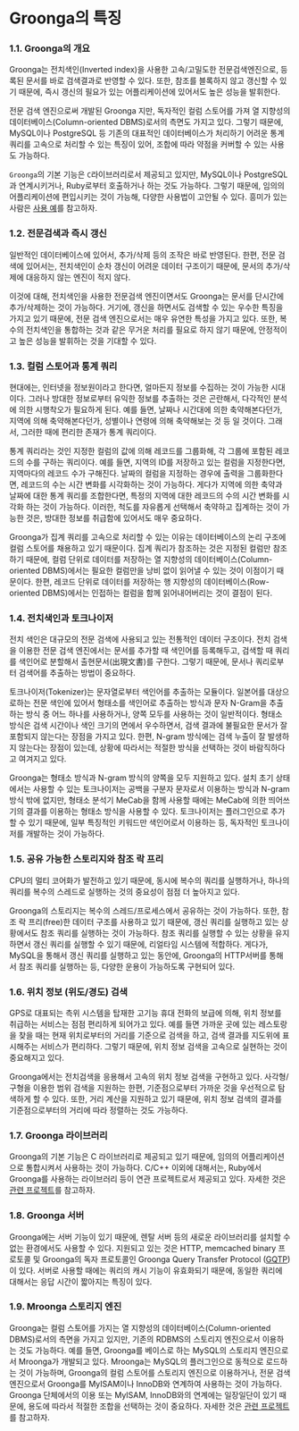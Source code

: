 # Groonga의 특징

### 1.1. Groonga의 개요

Groonga는 전치색인(Inverted index)을 사용한 고속/고밀도한 전문검색엔진으로, 등록된 문서를 바로 검색결과로 반영할 수 있다. 또한, 참조를 블록하지 않고 갱신할 수 있기 때문에, 즉시 갱신의 필요가 있는 어플리케이션에 있어서도 높은 성능을 발휘한다.

전문 검색 엔진으로써 개발된 Groonga 지만, 독자적인 컬럼 스토어를 가져 열 지향성의 데이터베이스(Column-oriented DBMS)로서의 측면도 가지고 있다. 그렇기 때문에, MySQL이나 PostgreSQL 등 기존의 대표적인 데이터베이스가 처리하기 어려운 통계 쿼리를 고속으로 처리할 수 있는 특징이 있어, 조합에 따라 약점을 커버할 수 있는 사용도 가능하다.

`Groonga`의 기본 기능은 `C`라이브러리로서 제공되고 있지만, MySQL이나 PostgreSQL과 연계시키거나, Ruby로부터 호출하거나 하는 것도 가능하다. 그렇기 때문에, 임의의 어플리케이션에 편입시키는 것이 가능해, 다양한 사용법이 고안될 수 있다. 흥미가 있는 사람은 [사용 예](http://groonga.org/ja/users/)를 참고하자.


### 1.2. 전문검색과 즉시 갱신

일반적인 데이터베이스에 있어서, 추가/삭제 등의 조작은 바로 반영된다. 한편, 전문 검색에 있어서는, 전치색인이 순차 갱신이 어려운 데이터 구조이기 때문에, 문서의 추가/삭제에 대응하지 않는 엔진이 적지 않다.

이것에 대해, 전치색인을 사용한 전문검색 엔진이면서도 Groonga는 문서를 단시간에 추가/삭제하는 것이 가능하다. 거기에, 갱신을 하면서도 검색할 수 있는 우수한 특징을 가지고 있기 때문에, 전문 검색 엔진으로서는 매우 유연한 특성을 가지고 있다. 또한, 복수의 전치색인을 통합하는 것과 같은 무거운 처리를 필요로 하지 않기 때문에, 안정적이고 높은 성능을 발휘하는 것을 기대할 수 있다.


### 1.3. 컬럼 스토어과 통계 쿼리

현대에는, 인터넷을 정보원이라고 한다면, 얼마든지 정보를 수집하는 것이 가능한 시대이다. 그러나 방대한 정보로부터 유익한 정보를 추출하는 것은 곤란해서, 다각적인 분석에 의한 시행착오가 필요하게 된다. 예를 들면, 날짜나 시간대에 의한 축약해본다던가, 지역에 의해 축약해본다던가, 성별이나 연령에 의해 축약해보는 것 등 일 것이다. 그래서, 그러한 때에 편리한 존재가 통계 쿼리이다.

통계 쿼리라는 것인 지정한 컬럼의 값에 의해 레코드를 그룹화해, 각 그룹에 포함된 레코드의 수를 구하는 쿼리이다. 예를 들면, 지역의 ID를 저장하고 있는 컬럼을 지정한다면, 지역마다의 레코드 수가 구해진다. 날짜의 컬럼을 지정하는 경우에 출력을 그룹화한다면, 레코드의 수는 시간 변화를 시각화하는 것이 가능하다. 게다가 지역에 의한 축약과 날짜에 대한 통계 쿼리를 조합한다면, 특정의 지역에 대한 레코드의 수의 시간 변화를 시각화 하는 것이 가능하다. 이러한, 척도를 자유롭게 선택해서 축약하고 집계하는 것이 가능한 것은, 방대한 정보를 취급함에 있어서도 매우 중요하다.

Groonga가 집계 쿼리를 고속으로 처리할 수 있는 이유는 데이터베이스의 논리 구조에 컬럼 스토어를 채용하고 있기 때문이다. 집계 쿼리가 참조하는 것은 지정된 컬럼만 참조하기 때문에, 컬럼 단위로 데이터를 저장하는 열 지향성의 데이터베이스(Column-oriented DBMS)에서는 필요한 컬럼만을 낭비 없이 읽어낼 수 있는 것이 이점이기 때문이다. 한편, 레코드 단위로 데이터를 저장하는 행 지향성의 데이터베이스(Row-oriented DBMS)에서는 인접하는 컬럼을 함께 읽어내어버리는 것이 결점이 된다.


### 1.4. 전치색인과 토크나이저

전치 색인은 대규모의 전문 검색에 사용되고 있는 전통적인 데이터 구조이다. 전치 검색을 이용한 전문 검색 엔진에서는 문서를 추가할 때 색인어를 등록해두고, 검색할 때 쿼리를 색인어로 분할해서 출현문서(出現文書)를 구한다. 그렇기 때문에, 문서나 쿼리로부터 검색어를 추출하는 방법이 중요하다.

토크나이저(Tokenizer)는 문자열로부터 색인어를 추출하는 모듈이다. 일본어를 대상으로하는 전문 색인에 있어서 형태소를 색인어로 추출하는 방식과 문자 N-Gram을 추출하는 방식 중 어느 하나를 사용하거나, 양쪽 모두를 사용하는 것이 일반적이다. 형태소 방식은 검색 시간이나 색인 크기의 면에서 우수하면서, 검색 결과에 불필요한 문서가 잘 포함되지 않는다는 장점을 가지고 있다. 한편, N-gram 방식에는 검색 누출이 잘 발생하지 않는다는 장점이 있는데, 상황에 따라서는 적절한 방식을 선택하는 것이 바람직하다고 여겨지고 있다.

Groonga는 형태소 방식과 N-gram 방식의 양쪽을 모두 지원하고 있다. 설치 초기 상태에서는 사용할 수 있는 토크나이저는 공백을 구분자 문자로서 이용하는 방식과 N-gram 방식 밖에 없지만, 형태소 분석기 MeCab을 함께 사용할 때에는 MeCab에 의한 띄어쓰기의 결과를 이용하는 형태소 방식을 사용할 수 있다. 토크나이저는 플러그인으로 추가할 수 있기 때문에, 일부 특징적인 키워드만 색인어로서 이용하는 등, 독자적인 토크나이저를 개발하는 것이 가능하다.


### 1.5. 공유 가능한 스토리지와 참조 락 프리

CPU의 멀티 코어화가 발전하고 있기 때문에, 동시에 복수의 쿼리를 실행하거나, 하나의 쿼리를 복수의 스레드로 실행하는 것의 중요성이 점점 더 높아지고 있다.

Groonga의 스토리지는 복수의 스레드/프로세스에서 공유하는 것이 가능하다. 또한, 참조 락 프리(free)한 데이터 구조를 사용하고 있기 때문에, 갱신 쿼리를 실행하고 있는 상황에서도 참조 쿼리를 실행하는 것이 가능하다. 참조 쿼리를 실행할 수 있는 상황을 유지하면서 갱신 쿼리를 실행할 수 있기 때문에, 리얼타임 시스템에 적합하다. 게다가, MySQL을 통해서 갱신 쿼리를 실행하고 있는 동안에, Groonga의 HTTP서버를 통해서 참조 쿼리를 실행하는 등, 다양한 운용이 가능하도록 구현되어 있다.


### 1.6. 위치 정보 (위도/경도) 검색

GPS로 대표되는 측위 시스템을 탑재한 고기능 휴대 전화의 보급에 의해, 위치 정보를 취급하는 서비스는 점점 편리하게 되어가고 있다. 예를 들면 가까운 곳에 있는 레스토랑을 찾을 때는 현재 위치로부터의 거리를 기준으로 검색을 하고, 검색 결과를 지도위에 표시해주는 서비스가 편리하다. 그렇기 때문에, 위치 정보 검색을 고속으로 실현하는 것이 중요해지고 있다.

Groonga에서는 전치검색을 응용해서 고속의 위치 정보 검색을 구현하고 있다. 사각형/구형을 이용한 범위 검색을 지원하는 한편, 기준점으로부터 가까운 것을 우선적으로 탐색하게 할 수 있다. 또한, 거리 계산을 지원하고 있기 때문에, 위치 정보 검색의 결과를 기준점으로부터의 거리에 따라 정렬하는 것도 가능하다.


### 1.7. Groonga 라이브러리

Groonga의 기본 기능은 C 라이브러리로 제공되고 있기 때문에, 임의의 어플리케이션으로 통합시켜서 사용하는 것이 가능하다. C/C++ 이외에 대해서는, Ruby에서 Groonga를 사용하는 라이브러리 등이 연관 프로젝트로서 제공되고 있다. 자세한 것은 [관련 프로젝트](http://groonga.org/ja/related-projects.html)를 참고하자.


### 1.8. Groonga 서버

Groonga에는 서버 기능이 있기 때문에, 렌탈 서버 등의 새로운 라이브러리를 설치할 수 없는 환경에서도 사용할 수 있다. 지원되고 있는 것은 HTTP, memcached binary 프로토콜 및 Groonga의 독자 프로토콜인 Groonga Query Transfer Protocol ([GQTP](http://groonga.org/ja/docs/spec/gqtp.html))이 있다. 서버로 사용할 때에는 쿼리의 캐시 기능이 유효화되기 때문에, 동일한 쿼리에 대해서는 응답 시간이 짧아지는 특징이 있다.


### 1.9. Mroonga 스토리지 엔진

Groonga는 컬럼 스토어를 가지는 열 지향성의 데이터베이스(Column-oriented DBMS)로서의 측면을 가지고 있지만, 기존의 RDBMS의 스토리지 엔진으로서 이용하는 것도 가능하다. 예를 들면, Groonga를 베이스로 하는 MySQL의 스토리지 엔진으로서 Mroonga가 개발되고 있다. Mroonga는 MySQL의 플러그인으로 동적으로 로드하는 것이 가능하며, Groonga의 컬럼 스토어를 스토리지 엔진으로 이용하거나, 전문 검색 엔진으로서 Groonga를 MyISAM이나 InnoDB와 연계하여 사용하는 것이 가능하다. Groonga 단체에서의 이용 또는 MyISAM, InnoDB와의 연계에는 일장일단이 있기 때문에, 용도에 따라서 적절한 조합을 선택하는 것이 중요하다. 자세한 것은 [관련 프로젝트](http://groonga.org/ja/related-projects.html)를 참고하자.
